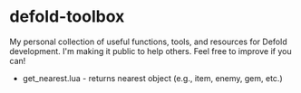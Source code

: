# defold-toolbox
My personal collection of useful functions, tools, and resources for Defold development. I'm making it public to help others. Feel free to improve if you can!

- get_nearest.lua - returns nearest object (e.g., item, enemy, gem, etc.)
